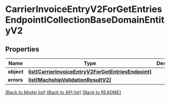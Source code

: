 # CarrierInvoiceEntryV2ForGetEntriesEndpointICollectionBaseDomainEntityV2

## Properties
Name | Type | Description | Notes
------------ | ------------- | ------------- | -------------
**object** | [**list[CarrierInvoiceEntryV2ForGetEntriesEndpoint]**](CarrierInvoiceEntryV2ForGetEntriesEndpoint.md) |  | [optional] 
**errors** | [**list[MachshipValidationResultV2]**](MachshipValidationResultV2.md) |  | [optional] 

[[Back to Model list]](../README.md#documentation-for-models) [[Back to API list]](../README.md#documentation-for-api-endpoints) [[Back to README]](../README.md)

